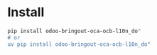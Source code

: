 # Install

```bash
pip install odoo-bringout-oca-ocb-l10n_do"
# or
uv pip install odoo-bringout-oca-ocb-l10n_do"
```
